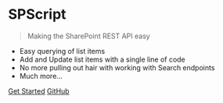 # SPScript

> Making the SharePoint REST API easy

- Easy querying of list items
- Add and Update list items with a single line of code
- No more pulling out hair with working with Search endpoints
- Much more...

[Get Started](introduction)
[GitHub](https://github.com/droopytersen/spscript)
